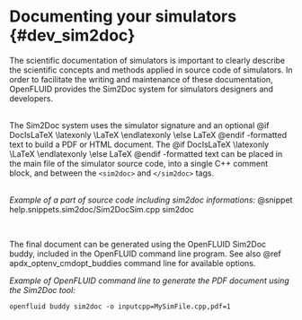 # Documenting your simulators {#dev_sim2doc}

The scientific documentation of simulators is important to clearly describe
the scientific concepts and methods applied in source code of simulators.
In order to facilitate the writing and maintenance of these documentation,
OpenFLUID provides the Sim2Doc system for simulators designers and developers.  
<br/>

The Sim2Doc system uses the simulator signature and an optional
 @if DocIsLaTeX
\latexonly
\LaTeX 
 \endlatexonly
\else 
LaTeX 
 @endif 
-formatted text to build a PDF or HTML document. The 
 @if DocIsLaTeX
\latexonly
 \LaTeX 
  \endlatexonly
\else 
LaTeX 
 @endif 
-formatted text can be placed in the main file of the simulator source code, 
 into a single C++ comment block, and between the `<sim2doc>` and `</sim2doc>` tags.  
<br/>


_Example of a part of source code including sim2doc informations:_
@snippet help.snippets.sim2doc/Sim2DocSim.cpp sim2doc


<br/>

The final document can be generated using the OpenFLUID Sim2Doc buddy, 
included in the OpenFLUID command line program. See also @ref apdx_optenv_cmdopt_buddies command line for available options.

_Example of OpenFLUID command line to generate the PDF document using the Sim2Doc tool:_
```
openfluid buddy sim2doc -o inputcpp=MySimFile.cpp,pdf=1
```

